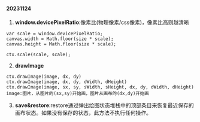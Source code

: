 #### 20231124
1. **window.devicePixelRatio**:像素比(物理像素/css像素)，像素比高则越清晰
```
var scale = window.devicePixelRatio;
canvas.width = Math.floor(size * scale);
canvas.height = Math.floor(size * scale);

ctx.scale(scale, scale);
```

2. **drawImage**
```
ctx.drawImage(image, dx, dy)
ctx.drawImage(image, dx, dy, dWidth, dHeight)
ctx.drawImage(image, sx, sy, sWidth, sHeight, dx, dy, dWidth, dHeight)
image:图片，从图片的(sx,sy)开始画，图片从画布的(dx,dy)开始画
```

3. **save&restore**:restore通过弹出绘图状态堆栈中的顶部条目来恢复最近保存的画布状态。如果没有保存的状态，此方法不执行任何操作。

